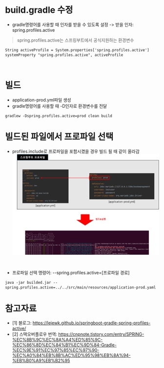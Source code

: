 # build.gradle 수정
* gradle명령어를 사용할 때 인자를 받을 수 있도록 설정 -> 받을 인자: spring.profiles.active
> spring.profiles.active는 스프링부트에서 공식지원하는 환경변수 
```
String activeProfile = System.properties['spring.profiles.active']
systemProperty "spring.profiles.active", activeProfile
```

<br>

# 빌드
* application-prod.yml파일 생성
* gradle명령어를 사용할 때 -D인자로 환경변수를 전달
```
gradlew -Dspring.profiles.active=prod clean build
```

# 빌드된 파일에서 프로파일 선택
* profiles.include로 프로파일을 포함시켰을 경우 빌드 될 때 같이 올라감
![](../imgs/documentatoin/few_profiles_error.png)

<br>

* 프로파일 선택 명령어: --spring.profiles.active=[프로파일 경로]
```
java -jar builded.jar --spring.profiles.active=../../src/main/resources/application-prod.yaml
```



# 참고자료
* [1] 블로그: https://lejewk.github.io/springboot-gradle-spring-profiles-active/
* [2] 스택오버플로우 번역: https://cnpnote.tistory.com/entry/SPRING-%EC%8B%9C%EC%8A%A4%ED%85%9C-%EC%86%8D%EC%84%B1%EC%9D%84-Gradle-%EC%9E%91%EC%97%85%EC%97%90-%EC%A0%84%EB%8B%AC%ED%95%98%EB%8A%94-%EB%B0%A9%EB%B2%95